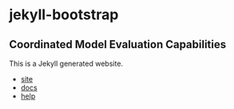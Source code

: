 jekyll-bootstrap
==========================

## Coordinated Model Evaluation Capabilities

This is a Jekyll generated website.
* [site](https://jekyllrb.com)
* [docs](https://jekyllrb.com/docs/home/)
* [help](https://jekyllrb.com/help/)